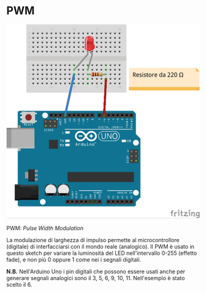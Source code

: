 # PWM

![GitHub Logo](pwm_test.jpg)

PWM: *Pulse Width Modulation*

La modulazione di larghezza di impulso permette al microcontrollore (digitale) di interfacciarsi con il mondo reale (analogico).  Il PWM è usato in questo sketch per variare la luminosità del LED nell'intervallo 0-255 (effetto fade), e non più 0 oppure 1 come nei i segnali digitali.

**N.B.** Nell'Arduino Uno i pin digitali che possono essere usati anche per generare segnali analogici sono il 3, 5, 6, 9, 10, 11. Nell'esempio è stato scelto il 6.
